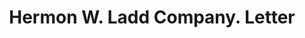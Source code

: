 ---
doi: 10.7916/D8J404J6
date_other: '1880'
date_other_textual: 1880-1889
form: correspondence
genre:
- Letters (correspondence)
name:
- Hermon W. Ladd Company
object_in_context_url: https://biggert.cul.columbia.edu/items/view/ave_biggert_00388
subject_hierarchical_geographic:
- Boston, Massachusetts, United States
subject_name:
- Hermon W. Ladd Company
title: Hermon W. Ladd Company. Letter
sort_title: Hermon W. Ladd Company. Letter
call_number: ave_biggert_00388
coordinates:
- 42.35805555555556,-71.06361111111111
pid: ave_biggert_00388
identifiers: ave_biggert_00388
thumbnail: https://derivativo-1.library.columbia.edu/iiif/2/ldpd:344081/full/!256,256/0/native.jpg
permalink: "/items/ave_biggert_00388/"
layout: iiif-image-page
---